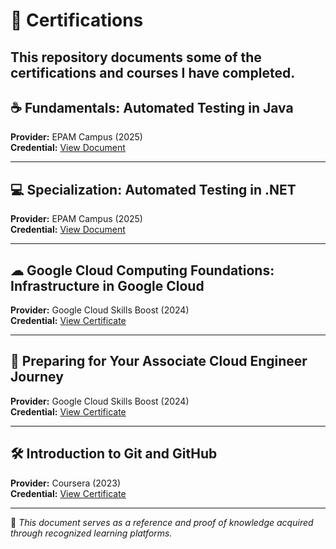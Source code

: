 # 📜 Certifications

This repository documents some of the certifications and courses I have completed.
---

## ☕ Fundamentals: Automated Testing in Java
**Provider:** EPAM Campus (2025)  
**Credential:** [View Document](./[FUNDAMENTALS]%20AUTOMATED%20TESTING%20JAVA.pdf)  

---

## 💻 Specialization: Automated Testing in .NET
**Provider:** EPAM Campus (2025)  
**Credential:** [View Document](./[SPECIALIZATION]%20AUTOMATED%20TESTING%20.NET.pdf)  

---

## ☁ Google Cloud Computing Foundations: Infrastructure in Google Cloud
**Provider:** Google Cloud Skills Boost (2024)  
**Credential:** [View Certificate](https://www.cloudskillsboost.google/public_profiles/2f91c1af-5cfc-4634-9201-e0f1476ab657/badges/6923717?locale=en)  

---

## 🚀 Preparing for Your Associate Cloud Engineer Journey
**Provider:** Google Cloud Skills Boost (2024)  
**Credential:** [View Certificate](https://www.cloudskillsboost.google/public_profiles/2f91c1af-5cfc-4634-9201-e0f1476ab657/badges/8529431)  

---

## 🛠 Introduction to Git and GitHub
**Provider:** Coursera (2023)  
**Credential:** [View Certificate](https://www.coursera.org/account/accomplishments/certificate/84RK7U7VH6QP)  

---

📌 *This document serves as a reference and proof of knowledge acquired through recognized learning platforms.*
